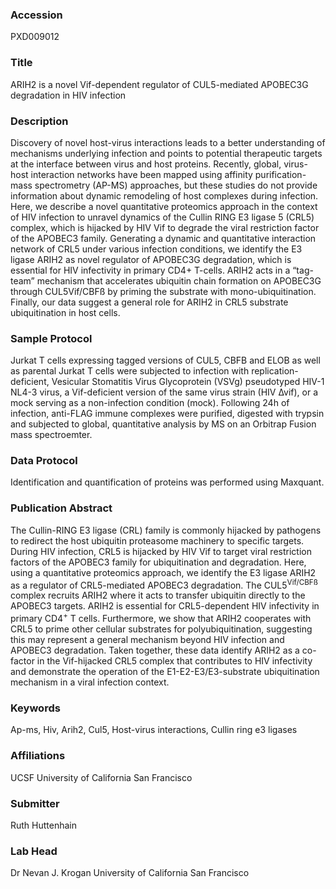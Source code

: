 ### Accession
PXD009012

### Title
ARIH2 is a novel Vif-dependent regulator of CUL5-mediated APOBEC3G degradation in HIV infection

### Description
Discovery of novel host-virus interactions leads to a better understanding of mechanisms underlying infection and points to potential therapeutic targets at the interface between virus and host proteins. Recently, global, virus-host interaction networks have been mapped using affinity purification-mass spectrometry (AP-MS) approaches, but these studies do not provide information about dynamic remodeling of host complexes during infection. Here, we describe a novel quantitative proteomics approach in the context of HIV infection to unravel dynamics of the Cullin RING E3 ligase 5 (CRL5) complex, which is hijacked by HIV Vif to degrade the viral restriction factor of the APOBEC3 family. Generating a dynamic and quantitative interaction network of CRL5 under various infection conditions, we identify the E3 ligase ARIH2 as novel regulator of APOBEC3G degradation, which is essential for HIV infectivity in primary CD4+ T-cells. ARIH2 acts in a “tag-team” mechanism that accelerates ubiquitin chain formation on APOBEC3G through CUL5Vif/CBFß by priming the substrate with mono-ubiquitination. Finally, our data suggest a general role for ARIH2 in CRL5 substrate ubiquitination in host cells.

### Sample Protocol
Jurkat T cells expressing tagged versions of CUL5, CBFB and ELOB as well as parental Jurkat T cells were subjected to infection with replication-deficient, Vesicular Stomatitis Virus Glycoprotein (VSVg) pseudotyped HIV-1 NL4-3 virus, a Vif-deficient version of the same virus strain (HIV ∆vif), or a mock serving as a non-infection condition (mock). Following 24h of infection, anti-FLAG immune complexes were purified, digested with trypsin and subjected to global, quantitative analysis by MS on an Orbitrap Fusion mass spectroemter.

### Data Protocol
Identification and quantification of proteins was performed using Maxquant.

### Publication Abstract
The Cullin-RING E3 ligase (CRL) family is commonly hijacked by pathogens to redirect the host ubiquitin proteasome machinery to specific targets. During HIV infection, CRL5 is hijacked by HIV Vif to target viral restriction factors of the APOBEC3 family for ubiquitination and degradation. Here, using a quantitative proteomics approach, we identify the E3 ligase ARIH2 as a regulator of CRL5-mediated APOBEC3 degradation. The CUL5<sup>Vif/CBF&#xdf;</sup> complex recruits ARIH2 where it acts to transfer ubiquitin directly to the APOBEC3 targets. ARIH2 is essential for CRL5-dependent HIV infectivity in primary CD4<sup>+</sup> T&#xa0;cells. Furthermore, we show that ARIH2 cooperates with CRL5 to prime other cellular substrates for polyubiquitination, suggesting this may represent a general mechanism beyond HIV infection and APOBEC3 degradation. Taken together, these data identify ARIH2 as a co-factor in the Vif-hijacked CRL5 complex that contributes to HIV infectivity and demonstrate the operation of the E1-E2-E3/E3-substrate ubiquitination mechanism in a viral infection context.

### Keywords
Ap-ms, Hiv, Arih2, Cul5, Host-virus interactions, Cullin ring e3 ligases

### Affiliations
UCSF
University of California San Francisco

### Submitter
Ruth Huttenhain

### Lab Head
Dr Nevan J. Krogan
University of California San Francisco


